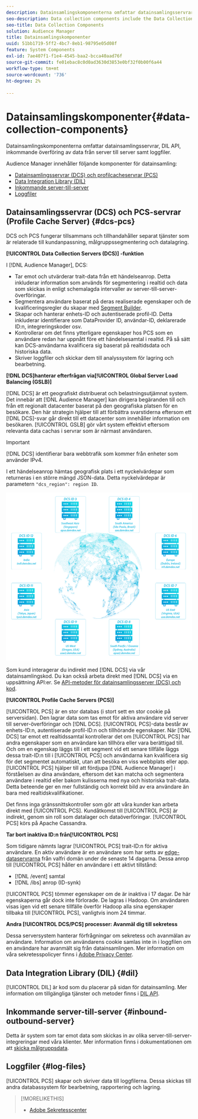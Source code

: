 ```yaml
---
description: Datainsamlingskomponenterna omfattar datainsamlingsservrar, DIL API, inkommande överföring av data från server till server samt loggfiler.
seo-description: Data collection components include the Data Collection Servers, the DIL API, inbound server-to-server data transfers, and log files.
seo-title: Data Collection Components
solution: Audience Manager
title: Datainsamlingskomponenter
uuid: 51bb1719-5ff2-4bc7-8eb1-98795e05d08f
feature: System Components
exl-id: 7ae407f1-f1e4-4545-baa2-bcca40aad76f
source-git-commit: fe01ebac8c0d0ad3630d3853e0bf32f0b00f6a44
workflow-type: tm+mt
source-wordcount: '736'
ht-degree: 2%

---
```


# Datainsamlingskomponenter{#data-collection-components}

Datainsamlingskomponenterna omfattar datainsamlingsservrar, DIL API, inkommande överföring av data från server till server samt loggfiler.

<!-- 

c_compcollect.xml

 -->

Audience Manager innehåller följande komponenter för datainsamling:

* [Datainsamlingsservrar (DCS) och profilcacheservrar (PCS)](../../reference/system-components/components-data-collection.md#dcs-pcs)
* [Data Integration Library (DIL)](../../reference/system-components/components-data-collection.md#dil)
* [Inkommande server-till-server](../../reference/system-components/components-data-collection.md#inbound-outbound-server)
* [Loggfiler](../../reference/system-components/components-data-collection.md#log-files)

## Datainsamlingsservrar (DCS) och PCS-servrar (Profile Cache Server) {#dcs-pcs}

DCS och PCS fungerar tillsammans och tillhandahåller separat tjänster som är relaterade till kundanpassning, målgruppssegmentering och datalagring.

**[!UICONTROL Data Collection Servers (DCS)] -funktion**

I [!DNL Audience Manager], DCS:

* Tar emot och utvärderar trait-data från ett händelseanrop. Detta inkluderar information som används för segmentering i realtid och data som skickas in enligt schemalagda intervaller av server-till-server-överföringar.
* Segmentera användare baserat på deras realiserade egenskaper och de kvalificeringsregler du skapar med [Segment Builder](../../features/segments/segment-builder.md).
* Skapar och hanterar enhets-ID och autentiserade profil-ID. Detta inkluderar identifierare som DataProvider ID, användar-ID, deklarerade ID:n, integreringskoder osv.
* Kontrollerar om det finns ytterligare egenskaper hos PCS som en användare redan har uppnått före ett händelsesamtal i realtid. På så sätt kan DCS-användarna kvalificera sig baserat på realtidsdata och historiska data.
* Skriver loggfiler och skickar dem till analyssystem för lagring och bearbetning.

**[!DNL DCS]hanterar efterfrågan via[!UICONTROL Global Server Load Balancing (GSLB)]**

[!DNL DCS] är ett geografiskt distribuerat och belastningsutjämnat system. Det innebär att [!DNL Audience Manager] kan dirigera begäranden till och från ett regionalt datacenter baserat på den geografiska platsen för en besökare. Den här strategin hjälper till att förbättra svarstiderna eftersom ett [!DNL DCS]-svar går direkt till ett datacenter som innehåller information om besökaren. [!UICONTROL GSLB] gör vårt system effektivt eftersom relevanta data cachas i servrar som är närmast användaren.

>[!IMPORTANT]
>
>[!DNL DCS] identifierar bara webbtrafik som kommer från enheter som använder IPv4.

I ett händelseanrop hämtas geografisk plats i ett nyckelvärdepar som returneras i en större mängd JSON-data. Detta nyckelvärdepar är parametern `"dcs_region": region ID`.

![](assets/dcs-map.png)

Som kund interagerar du indirekt med [!DNL DCS] via vår datainsamlingskod. Du kan också arbeta direkt med [!DNL DCS] via en uppsättning API:er. Se [API-metoder för datainsamlingsserver (DCS) och kod](../../api/dcs-intro/dcs-event-calls/dcs-event-calls.md).

**[!UICONTROL Profile Cache Servers (PCS)]**

[!UICONTROL PCS] är en stor databas (i stort sett en stor cookie på serversidan). Den lagrar data som tas emot för aktiva användare vid server till server-överföringar och [!DNL DCS]. [!UICONTROL PCS]-data består av enhets-ID:n, autentiserade profil-ID:n och tillhörande egenskaper. När [!DNL DCS] tar emot ett realtidssamtal kontrollerar det om [!UICONTROL PCS] har andra egenskaper som en användare kan tillhöra eller vara berättigad till. Och om en egenskap läggs till i ett segment vid ett senare tillfälle läggs dessa trait-ID:n till i [!UICONTROL PCS] och användarna kan kvalificera sig för det segmentet automatiskt, utan att besöka en viss webbplats eller app. [!UICONTROL PCS] hjälper till att fördjupa [!DNL Audience Manager] i förståelsen av dina användare, eftersom det kan matcha och segmentera användare i realtid eller bakom kulisserna med nya och historiska trait-data. Detta beteende ger en mer fullständig och korrekt bild av era användare än bara med realtidskvalifikationer.

Det finns inga gränssnittskontroller som gör att våra kunder kan arbeta direkt med [!UICONTROL PCS]. Kundåtkomst till [!UICONTROL PCS] är indirekt, genom sin roll som datalager och dataöverföringar. [!UICONTROL PCS] körs på Apache Cassandra.

**Tar bort inaktiva ID:n från[!UICONTROL PCS]**

Som tidigare nämnts lagrar [!UICONTROL PCS] trait-ID:n för aktiva användare. En aktiv användare är en användare som har setts av [edge-dataservrarna](../../reference/system-components/components-edge.md) från valfri domän under de senaste 14 dagarna. Dessa anrop till [!UICONTROL PCS] håller en användare i ett aktivt tillstånd:

* [!DNL /event] samtal
* [!DNL /ibs] anrop (ID-synk)

<!-- 

Removed /dpm calls from the bulleted list. /dpm calls have been deprecated.

 -->

[!UICONTROL PCS] tömmer egenskaper om de är inaktiva i 17 dagar. De här egenskaperna går dock inte förlorade. De lagras i Hadoop. Om användaren visas igen vid ett senare tillfälle överför Hadoop alla sina egenskaper tillbaka till [!UICONTROL PCS], vanligtvis inom 24 timmar.

**Andra [!UICONTROL DCS/PCS] processer: Avanmäl dig till sekretess**

Dessa serversystem hanterar förfrågningar om sekretess och avanmälan av användare. Information om användarens cookie samlas inte in i loggfilen om en användare har avanmält sig från datainsamlingen. Mer information om våra sekretesspolicyer finns i [Adobe Privacy Center](https://www.adobe.com/se/privacy/advertising-services.html).

## Data Integration Library (DIL) {#dil}

[!UICONTROL DIL] är kod som du placerar på sidan för datainsamling. Mer information om tillgängliga tjänster och metoder finns i [DIL API](../../dil/dil-overview.md).

## Inkommande server-till-server {#inbound-outbound-server}

Detta är system som tar emot data som skickas in av olika server-till-server-integreringar med våra klienter. Mer information finns i dokumentationen om att [skicka målgruppsdata](/help/using/integration/sending-audience-data/real-time-data-integration/real-time-tech-specs.md).

## Loggfiler {#log-files}

[!UICONTROL PCS] skapar och skriver data till loggfilerna. Dessa skickas till andra databassystem för bearbetning, rapportering och lagring.

>[!MORELIKETHIS]
>
>* [Adobe Sekretesscenter](https://www.adobe.com/se/privacy.html)
